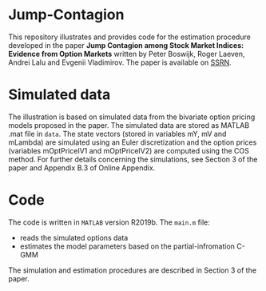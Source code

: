 # Jump-Contagion
 
This repository illustrates and provides code for the estimation procedure developed in the paper **Jump Contagion among Stock Market Indices: Evidence from Option Markets** written by Peter Boswijk, Roger Laeven, Andrei Lalu and Evgenii Vladimirov. The paper is available on [SSRN](https://papers.ssrn.com/sol3/papers.cfm?abstract_id=3929515).

# Simulated data

The illustration is based on simulated data from the bivariate option pricing models proposed in the paper. The simulated data are stored as MATLAB .mat file in `data`. The state vectors (stored in variables mY, mV and mLambda) are simulated using an Euler discretization and the option prices (variables mOptPriceIV1 and mOptPriceIV2) are computed using the COS method. For further details concerning the simulations, see Section 3 of the paper and Appendix B.3 of Online Appendix. 

# Code

The code is written in `MATLAB` version R2019b. The `main.m` file:
* reads the simulated options data
* estimates the model parameters based on the partial-infromation C-GMM

The simulation and estimation procedures are described in Section 3 of the paper. 
